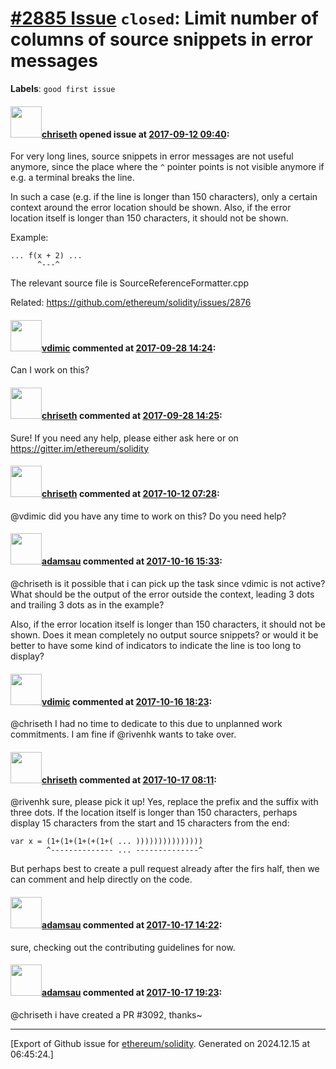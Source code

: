 # [\#2885 Issue](https://github.com/ethereum/solidity/issues/2885) `closed`: Limit number of columns of source snippets in error messages
**Labels**: `good first issue`


#### <img src="https://avatars.githubusercontent.com/u/9073706?v=4" width="50">[chriseth](https://github.com/chriseth) opened issue at [2017-09-12 09:40](https://github.com/ethereum/solidity/issues/2885):

For very long lines, source snippets in error messages are not useful anymore, since the place where the `^` pointer points is not visible anymore if e.g. a terminal breaks the line.

In such a case (e.g. if the line is longer than 150 characters), only a certain context around the error location should be shown. Also, if the error location itself is longer than 150 characters, it should not be shown.

Example:

```
... f(x + 2) ...
      ^---^
```

The relevant source file is SourceReferenceFormatter.cpp

Related: https://github.com/ethereum/solidity/issues/2876

#### <img src="https://avatars.githubusercontent.com/u/1353959?v=4" width="50">[vdimic](https://github.com/vdimic) commented at [2017-09-28 14:24](https://github.com/ethereum/solidity/issues/2885#issuecomment-332852704):

Can I work on this?

#### <img src="https://avatars.githubusercontent.com/u/9073706?v=4" width="50">[chriseth](https://github.com/chriseth) commented at [2017-09-28 14:25](https://github.com/ethereum/solidity/issues/2885#issuecomment-332853063):

Sure! If you need any help, please either ask here or on https://gitter.im/ethereum/solidity

#### <img src="https://avatars.githubusercontent.com/u/9073706?v=4" width="50">[chriseth](https://github.com/chriseth) commented at [2017-10-12 07:28](https://github.com/ethereum/solidity/issues/2885#issuecomment-336044737):

@vdimic did you have any time to work on this? Do you need help?

#### <img src="https://avatars.githubusercontent.com/u/5195810?u=d960de2084ca13ce8c823bbf8e7b7a461ad777d3&v=4" width="50">[adamsau](https://github.com/adamsau) commented at [2017-10-16 15:33](https://github.com/ethereum/solidity/issues/2885#issuecomment-336925076):

@chriseth is it possible that i can pick up the task since vdimic is not active? What should be the output of the error outside the context, leading 3 dots and trailing 3 dots as in the example?

Also, if the error location itself is longer than 150 characters, it should not be shown. Does it mean completely no output source snippets? or would it be better to have some kind of indicators to indicate the line is too long to display?

#### <img src="https://avatars.githubusercontent.com/u/1353959?v=4" width="50">[vdimic](https://github.com/vdimic) commented at [2017-10-16 18:23](https://github.com/ethereum/solidity/issues/2885#issuecomment-336982787):

@chriseth I had no time to dedicate to this due to unplanned work commitments. I am fine if @rivenhk wants to take over.

#### <img src="https://avatars.githubusercontent.com/u/9073706?v=4" width="50">[chriseth](https://github.com/chriseth) commented at [2017-10-17 08:11](https://github.com/ethereum/solidity/issues/2885#issuecomment-337153007):

@rivenhk sure, please pick it up! Yes, replace the prefix and the suffix with three dots. If the location itself is longer than 150 characters, perhaps display 15 characters from the start and 15 characters from the end:

````
var x = (1+(1+(1+(+(1+( ... )))))))))))))))
        ^-------------- ... --------------^
````

But perhaps best to create a pull request already after the firs half, then we can comment and help directly on the code.

#### <img src="https://avatars.githubusercontent.com/u/5195810?u=d960de2084ca13ce8c823bbf8e7b7a461ad777d3&v=4" width="50">[adamsau](https://github.com/adamsau) commented at [2017-10-17 14:22](https://github.com/ethereum/solidity/issues/2885#issuecomment-337248130):

sure, checking out the contributing guidelines for now.

#### <img src="https://avatars.githubusercontent.com/u/5195810?u=d960de2084ca13ce8c823bbf8e7b7a461ad777d3&v=4" width="50">[adamsau](https://github.com/adamsau) commented at [2017-10-17 19:23](https://github.com/ethereum/solidity/issues/2885#issuecomment-337342124):

@chriseth i have created a PR #3092, thanks~


-------------------------------------------------------------------------------



[Export of Github issue for [ethereum/solidity](https://github.com/ethereum/solidity). Generated on 2024.12.15 at 06:45:24.]

